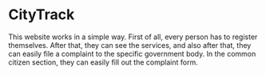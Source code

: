 # CityTrack
This website works in a simple way. First of all, every person has to register themselves. After that, they can see the services, and also after that, they can easily file a complaint to the specific government body. In the common citizen section, they can easily fill out the complaint form.
